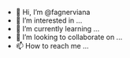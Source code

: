 - 👋 Hi, I’m @fagnerviana
- 👀 I’m interested in ...
- 🌱 I’m currently learning ...
- 💞️ I’m looking to collaborate on ...
- 📫 How to reach me ...

<!---
fagnerviana/fagnerviana is a ✨ special ✨ repository because its `README.md` (this file) appears on your GitHub profile.
You can click the Preview link to take a look at your changes.
--->
